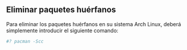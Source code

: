 ## Eliminar paquetes huérfanos

Para eliminar los paquetes huérfanos en su sistema Arch Linux, deberá simplemente introducir el siguiente
comando:

```bash
#? pacman -Scc
```
